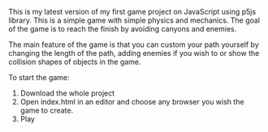 This is my latest version of my first game project on JavaScript using p5js library. This is a simple game with simple physics and mechanics. The goal of the game is to reach the finish by avoiding canyons and enemies. 

The main feature of the game is that you can custom your path yourself by changing the length of the path, adding enemies if you wish to or show the collision shapes of objects in the game.

To start the game:
1) Download the whole project
2) Open index.html in an editor and choose any browser you wish the game to create.
3) Play


